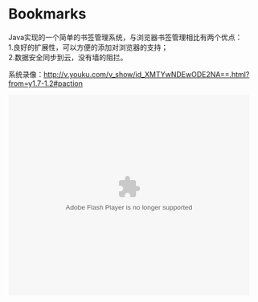# Bookmarks

Java实现的一个简单的书签管理系统，与浏览器书签管理相比有两个优点：  
1.良好的扩展性，可以方便的添加对浏览器的支持；  
2.数据安全同步到云，没有墙的阻拦。

系统录像：<http://v.youku.com/v_show/id_XMTYwNDEwODE2NA==.html?from=y1.7-1.2#paction>

<embed src="http://player.youku.com/player.php/sid/XMTYwNDEwODE2NA==/v.swf" allowFullScreen="true" quality="high" width="480" height="400" align="middle" allowScriptAccess="always" type="application/x-shockwave-flash"></embed>